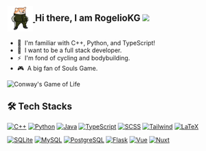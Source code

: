 <h2>
  <a href="https://www.rogeliokg.com/" target="_blank" rel="noreferrer">
    <img align=center src="https://raw.githubusercontent.com/RogelioKG/RogelioKG/main/doge.png" alt="rogeliokg" height="60" width="60" />
  </a>
  Hi there, I am RogelioKG
  <img src="https://media.giphy.com/media/hvRJCLFzcasrR4ia7z/giphy.gif" width="5%" />
</h2>

+ 🔭 &nbsp;I'm familiar with C++, Python, and TypeScript!
+ 🌱 &nbsp;I want to be a full stack developer.
+ ⚡ &nbsp;I'm fond of cycling and bodybuilding.
+ 🎮 &nbsp;A big fan of Souls Game.

![Conway's Game of Life](https://i.giphy.com/media/v1.Y2lkPTc5MGI3NjExdDVsdnRodTd6ZG9kcDY3a2ZmM2lscDZjdDVnYXJudHp4a2p4c3JtdCZlcD12MV9pbnRlcm5hbF9naWZfYnlfaWQmY3Q9Zw/SDXiwr9s0porgJSSa5/giphy.gif)

## 🛠️ Tech Stacks
[![C++](https://skillicons.dev/icons?i=cpp)](https://en.cppreference.com/w/)
[![Python](https://skillicons.dev/icons?i=python)](https://www.python.org/)
[![Java](https://skillicons.dev/icons?i=java)](https://docs.oracle.com/en/java/)
[![TypeScript](https://skillicons.dev/icons?i=typescript)](https://www.typescriptlang.org/)
[![SCSS](https://skillicons.dev/icons?i=sass)](https://sass-lang.com/)
[![Tailwind](https://skillicons.dev/icons?i=tailwind)](https://tailwindcss.com/)
[![LaTeX](https://skillicons.dev/icons?i=latex)](https://www.latex-project.org/)
<br />

[![SQLite](https://skillicons.dev/icons?i=sqlite)](https://www.sqlite.org/index.html)
[![MySQL](https://skillicons.dev/icons?i=mysql)](https://www.mysql.com/)
[![PostgreSQL](https://skillicons.dev/icons?i=postgresql)](https://www.postgresql.org/)
[![Flask](https://skillicons.dev/icons?i=flask)](https://flask.palletsprojects.com/)
[![Vue](https://skillicons.dev/icons?i=vue)](https://vuejs.org/)
[![Nuxt](https://skillicons.dev/icons?i=nuxt)](https://nuxt.com/)
<br />
